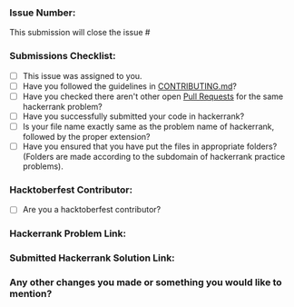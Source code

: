### Issue Number:

This submission will close the issue #<!--Issue Number without giving space-->

### Submissions Checklist:

<!-- Don't know how to mark a checkbox?
Use [x] for marking a checkbox with no space inside the brackets -->

* [ ] This issue was assigned to you.
* [ ] Have you followed the guidelines in [CONTRIBUTING.md](https://github.com/Riddhi9570/HackerrankPracticeProblems/blob/main/CONTRIBUTING.md)?
* [ ] Have you checked there aren't other open [Pull Requests](https://github.com/Riddhi9570/HackerrankPracticeProblems/pulls) for the same hackerrank problem?
* [ ] Have you successfully submitted your code in hackerrank?
* [ ] Is your file name exactly same as the problem name of hackerrank, followed by the proper extension?
* [ ] Have you ensured that you have put the files in appropriate folders? (Folders are made according to the subdomain of hackerrank practice problems).

### Hacktoberfest Contributor:

* [ ] Are you a hacktoberfest contributor?

### Hackerrank Problem Link:

<!-- Provide your hacckerrank problem link here-->

### Submitted Hackerrank Solution Link:

<!-- Go to your hackerrank problem, select your "submission" and go to "view results". Copy the URL and provide the submission link here-->

### Any other changes you made or something you would like to mention?

<!-- Write NA if not applicable-->
